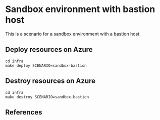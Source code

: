 # Sandbox environment with bastion host

This is a scenario for a sandbox environment with a bastion host.

## Deploy resources on Azure

```shell
cd infra
make deploy SCENARIO=sandbox-bastion
```

## Destroy resources on Azure

```shell
cd infra
make destroy SCENARIO=sandbox-bastion
```

## References
